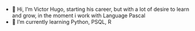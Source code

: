- 👋 Hi, I’m Victor Hugo, starting his career, but with a lot of desire to learn and grow, in the moment i work with Language Pascal
- 🌱 I’m currently learning Python, PSQL, R

<!---
FreeWilliee/FreeWilliee is a ✨ special ✨ repository because its `README.md` (this file) appears on your GitHub profile.
You can click the Preview link to take a look at your changes.
--->
